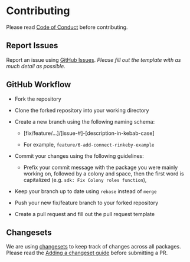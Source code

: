 # Contributing

Please read [Code of Conduct](CODE_OF_CONDUCT.md) before contributing.

## Report Issues

Report an issue using [GitHub Issues](https://github.com/JoinColony/colonyJS/issues). _Please fill out the template with as much detail as possible._

## GitHub Workflow

- Fork the repository

- Clone the forked repository into your working directory

- Create a new branch using the following naming schema:

  - [fix/feature/...]/[issue-#]-[description-in-kebab-case]

  - For example, `feature/6-add-connect-rinkeby-example`

- Commit your changes using the following guidelines:

    - Prefix your commit message with the package you were mainly working on, followed by a colony and space, then the first word is capitalized (e.g. `sdk: Fix Colony roles function`),

- Keep your branch up to date using `rebase` instead of `merge`

- Push your new fix/feature branch to your forked repository

- Create a pull request and fill out the pull request template

## Changesets

We are using [changesets](https://github.com/changesets/changesets) to keep track of changes across all packages. Please read the [Adding a changeset guide](https://github.com/changesets/changesets/blob/main/docs/adding-a-changeset.md) before submitting a PR.
